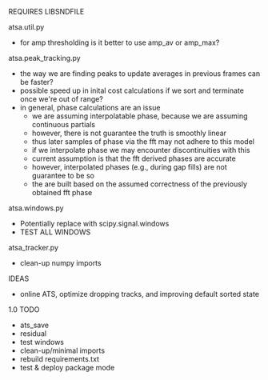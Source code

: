 REQUIRES LIBSNDFILE

atsa.util.py
* for amp thresholding is it better to use amp_av or amp_max?

atsa.peak_tracking.py
* the way we are finding peaks to update averages in previous frames can be faster?
* possible speed up in inital cost calculations if we sort and terminate once we're out of range?
* in general, phase calculations are an issue
    * we are assuming interpolatable phase, because we are assuming continuous partials
    * however, there is not guarantee the truth is smoothly linear
    * thus later samples of phase via the fft may not adhere to this model
    * if we interpolate phase we may encounter discontinuities with this
    * current assumption is that the fft derived phases are accurate
    * however, interpolated phases (e.g., during gap fills) are not guarantee to be so
    * the are built based on the assumed correctness of the previously obtained fft phase

atsa.windows.py
* Potentially replace with scipy.signal.windows
* TEST ALL WINDOWS

atsa_tracker.py
* clean-up numpy imports



IDEAS
* online ATS, optimize dropping tracks, and improving default sorted state


1.0 TODO
* ats_save
* residual
* test windows
* clean-up/minimal imports
* rebuild requirements.txt
* test & deploy package mode